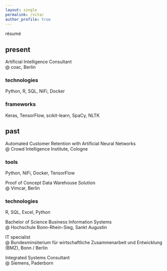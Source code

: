 ```yaml
---
layout: single
permalink: /vita/
author_profile: true
---
```


résumé

## present
Artificial Intelligence Consultant 
<br/>@ coac, Berlin

### technologies
Python, R, SQL, NiFi, Docker
### frameworks
Keras, TensorFlow, scikit-learn, SpaCy, NLTK

## past

Automated Customer Retention with Artificial Neural Networks 
<br/>@ Crowd Intelligence Institute, Cologne

### tools
Python, NiFi, Docker, TensorFlow

Proof of Concept Data Warehouse Solution
<br/>@ Vimcar, Berlin

### technologies
R, SQL, Excel, Python

Bachelor of Science Business Information Systems 
<br/>@ Hochschule Bonn-Rhein-Sieg, Sankt Augustin

IT specialist 
<br/>@ Bundesminsiterium für wirtschaftliche Zusammenarbeit und Entwicklung (BMZ), Bonn / Berlin

Integrated Systems Consultant 
<br/>@ Siemens, Paderborn
